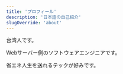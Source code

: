 ```yaml
---
title: 'プロフィール'
description: '日本語の自己紹介'
slugOverride: 'about'
---
```


台湾人です。

Webサーバー側のソフトウェアエンジニアです。

省エネ人生を送れるテックが好みです。
